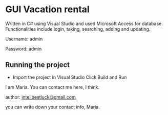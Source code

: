 # GUI Vacation rental
Written in C# using Visual Studio and used Microsoft Access for database. 
Functionalities include login, taking, searching, adding and updating.





Username: admin

Password: admin

## Running the project
- Import the project in Visual Studio Click Build and Run

I am Maria.
You can contact me here, I think.

author: intelibestluck@gmail.com

you can write down your contact info, Maria.


